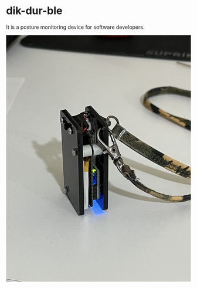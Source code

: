 # dik-dur-ble

It is a posture monitoring device for software developers.

![](https://github.com/onurae/dik-dur-ble/blob/main/images/1.JPG)
